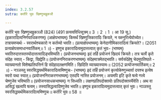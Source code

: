 ```yaml
---
index: 3.2.57
sutra: कर्तरि भुवः खिष्णुच्खुकञौ

---
```

 कर्तरि भुवः खिष्णुच्खुकञ्ञौ (824) (491 प्रत्ययविधिसूत्रम्॥ 3 । 2 । 1 । आ 19 सू.) (इकारादित्वनिर्णयाधिकरणम्) (आक्षेपभाष्यम्) किमर्थं खिष्णुजिकारादिः क्रियते, न ख्स्नुरित्येवोच्येत। तत्रायमप्यर्थः - स्वरार्थश्चकारो न कर्तव्यो भवति। (प्रत्याक्षेपभाष्यम्) केनेदानीमिकारादित्वं क्रियते?। (2051 प्रत्याक्षेपसमाधानवार्तिकम्॥ 1 ॥) - इष्णुच इकारादित्वमुदात्तत्वात् कृतं भुवः- (भाष्यम्) भवतिरुदात्तस्तस्योदात्तत्वादिड्भविष्यति। (प्रयोजनभाष्यम्) इदं तर्हि प्रयोजनं खिदयं क्रियते। तत्र चर्त्वे कृते संदेहः स्यात् - किद्वा, खिद्वेति॥ (प्रयोजननिराकरणभाष्यम्) संदेहमात्रमेतद्भवति। सर्वसंदेहेषु चेदमुपतिष्ठते - व्याख्यानतो विशेषप्रतिपत्तिर्न हि संदेहादलक्षणमिति। खिदिति व्याख्यास्यामः॥ (2052 प्रत्योजनवार्तिकम्॥ 2 ॥) - नञ्ञस्तु स्वरसिद्ध्यर्थमिकारादित्वमिष्णुचः- (भाष्यम्) इदं तर्हि प्रयोजनं कृत्योकेष्णुच्चार्वा दयश्च इत्येष स्वरो यथा स्यात्॥ (प्रयोजननिराकरणभाष्यम्) एतदपि नास्ति प्रयोजनम्। अयमपि इटि कृते षत्वे णत्वे चेष्णुजेव भविष्यति॥ (प्रयोजनसाधकभाष्यम्) न सिध्यति। लक्षणप्रतिपदोक्तयोः प्रतिपदोक्तस्यैवेति। अथ वा असिद्धं खल्वपि षत्वम्। तस्यासिद्धत्वादिष्णुजेव भवति॥ इष्णुच इकारादित्वमुदात्तत्वात् कृतं भुवः। नञ्ञस्तु स्वरसिद्ध्यर्थमिकारादित्वमिष्णुचः॥ कर्तरि भुवः॥ 58 ॥ 